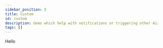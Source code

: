 ```yaml
---
sidebar_position: 5
title: Custom
id: custom
description: Gems which help with notifications or triggering other Airflow Jobs
tags: []
---
```


Hello
